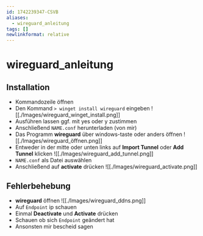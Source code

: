 ```yaml
---
id: 1742239347-CSVB
aliases:
  - wireguard_anleitung
tags: []
newlinkformat: relative
---
```


# wireguard_anleitung

## Installation

- Kommandozeile öffnen
- Den Kommand `> winget install wireguard` eingeben
![[./Images/wireguard_winget_install.png]]
- Ausführen lassen ggf. mit yes oder y zustimmen
- Anschließend `NAME.conf` herunterladen (von mir)
- Das Programm **wireguard** über windows-taste oder anders öffnen
![[./Images/wireguard_öffnen.png]]
- Entweder in der mitte oder unten links auf **Import Tunnel** oder **Add Tunnel** klicken
![[./Images/wireguard_add_tunnel.png]]
- `NAME.conf` als Datei auswählen
- Anschließend auf **activate** drücken
![[./Images/wireguard_activate.png]]

## Fehlerbehebung

- **wireguard** öffnen
![[./Images/wireguard_ddns.png]]
- Auf `Endpoint` ip schauen
- Einmal **Deactivate** und **Activate** drücken
- Schauen ob sich `Endpoint` geändert hat
- Ansonsten mir bescheid sagen
